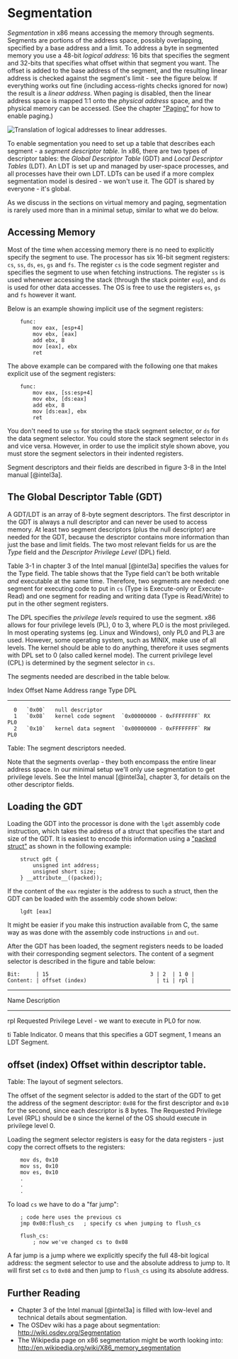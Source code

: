 # Segmentation

_Segmentation_ in x86 means accessing the memory through segments. Segments are
portions of the address space, possibly overlapping, specified by a base
address and a limit. To address a byte in segmented memory you use a 48-bit
_logical address_: 16 bits that specifies the segment and 32-bits that
specifies what offset within that segment you want. The offset is added to the
base address of the segment, and the resulting linear address is checked
against the segment's limit - see the figure below. If everything works out
fine (including access-rights checks ignored for now) the result is a _linear
address_. When paging is disabled, then
the linear address space is mapped 1:1 onto the _physical address_ space, and
the physical memory can be accessed. (See the chapter ["Paging"](#paging) for
how to enable paging.)

![Translation of logical addresses to linear addresses.
](images/intel_3_5_logical_to_linear.png)

To enable segmentation you need to set up a table that describes each segment -
a _segment descriptor table_. In x86, there are two types of descriptor tables:
the _Global Descriptor Table_ (GDT) and _Local Descriptor Tables_ (LDT). An LDT
is set up and managed by user-space processes, and all processes have their own
LDT.  LDTs can be used if a more complex segmentation model is desired - we
won't use it. The GDT is shared by everyone - it's global.

As we discuss in the sections on virtual memory and paging, segmentation is
rarely used more than in a minimal setup, similar to what we do below.

## Accessing Memory
Most of the time when accessing memory there is no need to explicitly specify
the segment to use. The processor has six 16-bit segment registers: `cs`, `ss`,
`ds`, `es`, `gs` and  `fs`. The register `cs` is the code segment register and
specifies the segment to use when fetching instructions. The register `ss` is
used whenever accessing the stack (through the stack pointer `esp`), and `ds`
is used for other data accesses. The OS is free to use the registers `es`, `gs`
and `fs` however it want.

Below is an example showing implicit use of the segment registers:

~~~ {.nasm}
    func:
        mov eax, [esp+4]
        mov ebx, [eax]
        add ebx, 8
        mov [eax], ebx
        ret
~~~

The above example can be compared with the following one that makes explicit
use of the segment registers:

~~~ {.nasm}
    func:
        mov eax, [ss:esp+4]
        mov ebx, [ds:eax]
        add ebx, 8
        mov [ds:eax], ebx
        ret
~~~

You don't need to use `ss` for storing the stack segment selector, or `ds` for
the data segment selector. You could store the stack segment selector in `ds`
and vice versa. However, in order to use the implicit style shown above, you
must store the segment selectors in their indented registers.

Segment descriptors and their fields are described in figure 3-8 in the Intel
manual [@intel3a].

## The Global Descriptor Table (GDT)

A GDT/LDT is an array of 8-byte segment descriptors. The first descriptor in
the GDT is always a null descriptor and can never be used to access memory. At
least two segment descriptors (plus the null descriptor) are needed for the GDT,
because the descriptor contains more information than just the base and
limit fields. The two most relevant fields for us are the _Type_ field and the
_Descriptor Privilege Level_ (DPL) field.

Table 3-1 in chapter 3 of the Intel manual [@intel3a] specifies the values for
the Type field. The table shows that the Type field can't be both
writable _and_ executable at the same time.
Therefore, two segments are needed: one segment for executing code to put in
`cs` (Type is Execute-only or Execute-Read) and one segment for reading and
writing data (Type is Read/Write) to put in the other segment registers.

The DPL specifies the _privilege levels_ required to use the segment. x86
allows for four privilege levels (PL), 0 to 3, where PL0 is the most
privileged. In most operating systems (eg. Linux and Windows), only PL0 and PL3
are used. However, some operating system, such as MINIX, make use of all
levels. The kernel should be able to do anything, therefore it uses segments
with DPL set to 0 (also called kernel mode). The current privilege level (CPL)
is determined by the segment selector in `cs`.

The segments needed are described in the table below.

  Index   Offset   Name                 Address range             Type   DPL
-------  -------   -------------------  ------------------------- -----  ----
      0   `0x00`   null descriptor
      1   `0x08`   kernel code segment  `0x00000000 - 0xFFFFFFFF` RX     PL0
      2   `0x10`   kernel data segment  `0x00000000 - 0xFFFFFFFF` RW     PL0

Table: The segment descriptors needed.

Note that the segments overlap - they both encompass the entire linear address
space. In our minimal setup we'll only use segmentation to get privilege levels.
See the Intel manual [@intel3a], chapter 3, for details on the other descriptor
fields.

## Loading the GDT

Loading the GDT into the processor is done with the `lgdt` assembly code
instruction, which takes the address of a struct that specifies the start and
size of the GDT.  It is easiest to encode this information using a ["packed
struct"](#packing-structs) as shown in the following example:

~~~ {.c}
    struct gdt {
        unsigned int address;
        unsigned short size;
    } __attribute__((packed));
~~~

If the content of the `eax` register is the address to such a struct, then the
GDT can be loaded with the assembly code shown below:

~~~ {.nasm}
    lgdt [eax]
~~~

It might be easier if you make this instruction available from C, the same way
as was done with the assembly code instructions `in` and `out`.

After the GDT has been loaded, the segment registers needs to be loaded with
their corresponding segment selectors. The content of a segment selector is
described in the figure and table below:

    Bit:     | 15                                3 | 2  | 1 0 |
    Content: | offset (index)                      | ti | rpl |

-------------------------------------------------------------------------
Name             Description
---------------- -------------------------------------------------------
rpl              Requested Privilege Level - we want to execute in PL0
                 for now.

ti               Table Indicator. 0 means that this specifies a GDT segment, 1
                 means an LDT Segment.

offset (index)   Offset within descriptor table.
------------------------------------------------------------------------

Table: The layout of segment selectors.

The offset of the segment selector is added to the start of the GDT to get the
address of the segment descriptor: `0x08` for the first descriptor and `0x10`
for the second, since each descriptor is 8 bytes. The Requested Privilege Level
(RPL) should be `0` since the kernel of the OS should execute in privilege
level 0.

Loading the segment selector registers is easy for the data registers - just
copy the correct offsets to the registers:

~~~ {.nasm}
    mov ds, 0x10
    mov ss, 0x10
    mov es, 0x10
    .
    .
    .
~~~

To load `cs` we have to do a "far jump":

~~~ {.nasm}
    ; code here uses the previous cs
    jmp 0x08:flush_cs   ; specify cs when jumping to flush_cs

    flush_cs:
        ; now we've changed cs to 0x08
~~~

A far jump is a jump where we explicitly specify the full 48-bit logical
address: the segment selector to use and the absolute address to jump to. It
will first set `cs` to `0x08` and then jump to `flush_cs` using its absolute
address.

## Further Reading

- Chapter 3 of the Intel manual [@intel3a] is filled with low-level and
  technical details about segmentation.
- The OSDev wiki has a page about segmentation: <http://wiki.osdev.org/Segmentation>
- The Wikipedia page on x86 segmentation might be worth looking into:
  <http://en.wikipedia.org/wiki/X86_memory_segmentation>
